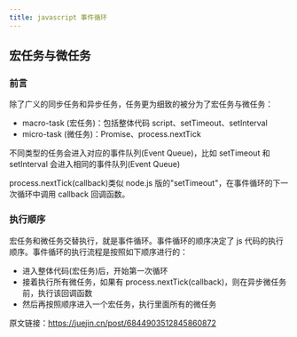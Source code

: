 ```yaml
---
title: javascript 事件循环
---
```

## 宏任务与微任务
### 前言
除了广义的同步任务和异步任务，任务更为细致的被分为了宏任务与微任务：

- macro-task (宏任务)：包括整体代码 script、setTimeout、setInterval
- micro-task (微任务)：Promise、process.nextTick

不同类型的任务会进入对应的事件队列(Event Queue)，比如 setTimeout 和 setInterval 会进入相同的事件队列(Event Queue)

process.nextTick(callback)类似 node.js 版的"setTimeout"，在事件循环的下一次循环中调用 callback 回调函数。

### 执行顺序
宏任务和微任务交替执行，就是事件循环。事件循环的顺序决定了 js 代码的执行顺序。事件循环的执行流程是按照如下顺序进行的：

- 进入整体代码(宏任务)后，开始第一次循环
- 接着执行所有微任务，如果有 process.nextTick(callback)，则在异步微任务前，执行该回调函数
- 然后再按照顺序进入一个宏任务，执行里面所有的微任务

原文链接：https://juejin.cn/post/6844903512845860872
